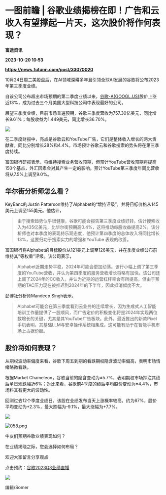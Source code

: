 # 一图前瞻 | 谷歌业绩揭榜在即！广告和云收入有望撑起一片天，这次股价将作何表现？
**富途资讯**

**2023-10-20 10:53**

**https://news.futunn.com/post/33070020**

10月24日周二美股盘后，在AI领域深耕多年且引领全球AI发展的谷歌将公布2023年第三季度业绩。

自该公司公布超出市场预期的第二季度业绩以来，[谷歌-A(GOOGL.US)](https://www.futunn.com/quote/stock?m=us&code=GOOGL)股价上涨近13%，成为过去三个月美国大型科技公司中表现最好的公司。

展望三季度业绩，目前市场普遍预期，谷歌三季度营收为757.30亿美元，同比增长9.61%；每股收益为1.449美元，同比增长36.70%。

![](https://postimg.futunn.com/16977904670875348060637.png)

在二季度财报中，亮点是谷歌云和YouTube广告，它们是整体收入增长的两大贡献者，同比分别增长28%和4.4%。市场预计谷歌云和谷歌搜索的势头将在第三季度持续。

富国银行研报表示，将维持搜索业务营收预期，但预计YouTube营收预期将提高150个基点，外汇因素会对其产生一定的影响。预计YouTube第三季度年同比营收将从7.5%上调至9.0%。

华尔街分析师怎么看？
----------

KeyBanc的Justin Patterson维持了Alphabet的“增持评级”，并将目标价格从145美元上调至155美元。他估计，

> 由于搜索趋势似乎很健康，谷歌可能会报告第三季度业绩好转。估计搜索收入为435亿美元，比华尔街预期高0.4%，这将推动每股收益提高2%。该分析师也对本季度的表现持乐观态度，他预计第四季度的总体收入将同比增长13%，这要归功于搜索实力的增强和YouTube 表现的改善。

富国银行将Alphabet的目标股价从121美元上调至126美元，并在季度业绩公布前维持其"等权重"评级。该公司表示，

> Alphabet近期走势平稳，2024年可能会更加动荡。该行小幅上调了第三季度的YouTube营收，并认为第四季度的服务营收增长将略有加快。该公司还上调了2024年的CC收入，并认为近期的运营杠杆率会有所提高，但由于预期的TAC压力现在被推迟到2024年的下半年，因此抵消幅度不大。

彭博社分析师Mandeep Singh表示，

> Alphabet可能会在第三季度看到云业务的连续增长，因为生成式人工智能培训工作量提供了一股顺风，而广告定价的积极变化将是2024年实现两位数增长的关键，尤其是其YouTube广告板块。此外，最近推出的新款Pixel手机表明，其基础LLM与安卓操作系统相集成，这可能有助于在智能手机市场上占据份额。

股价将如何表现？
--------

从期权波动率偏度来看，谷歌下周五到期的看跌期权隐含波动率偏高，表明市场情绪略微看跌。

根据Market Chameleon，谷歌当前的隐含变动为±5.7%，表明期权市场押注其绩后单日涨跌幅近6%；对比来看，谷歌前4季度的绩后平均股价变动为±4.4%，市场料其有更大的波动性。

回测过去12个季度业绩日，该股在业绩发布当天上涨概率较高，约为67%，股价平均变动为+2.3%，最大跌幅为\-9.1%，最大涨幅为+7.7%。

![](https://postimg.futunn.com/16977824929239979738696.png)

![058.png](https://emoticon.futunn.com/small_emoticon_2212/80px/058.png)

牛友们预期谷歌业绩表现如何？

在业绩揭晓之际，您会选择如何布局？

欢迎大家留言分享观点

点击预约：[谷歌2023Q3业绩直播](https://q.futunn.com/hk/feed/111265873526788?global_content=%7B%22promote_content%22%3A%22nn%3Afeed%3A111265873526788%22%2C%22visitor%22%3A1%7D&src=13&client=mobile&futusource=nnq_comment_stock-new)

![](https://postimg.futunn.com/16977847015231659005343.png)

编辑/Somer